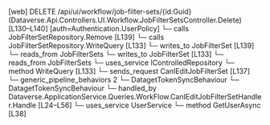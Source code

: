 [web] DELETE /api/ui/workflow/job-filter-sets/{id:Guid}  (Dataverse.Api.Controllers.UI.Workflow.JobFilterSetsController.Delete)  [L130–L140] [auth=Authentication.UserPolicy]
  └─ calls JobFilterSetRepository.Remove [L139]
  └─ calls JobFilterSetRepository.WriteQuery [L133]
  └─ writes_to JobFilterSet [L139]
    └─ reads_from JobFilterSets
  └─ writes_to JobFilterSet [L133]
    └─ reads_from JobFilterSets
  └─ uses_service IControlledRepository<JobFilterSet>
    └─ method WriteQuery [L133]
  └─ sends_request CanIEditJobFilterSet [L137]
    └─ generic_pipeline_behaviors 2
      └─ DatagetTokenSyncBehaviour
      └─ DatagetTokenSyncBehaviour
    └─ handled_by Dataverse.ApplicationService.Queries.WorkFlow.CanIEditJobFilterSetHandler.Handle [L24–L56]
      └─ uses_service UserService
        └─ method GetUserAsync [L38]

